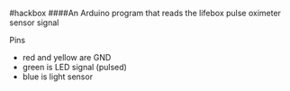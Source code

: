 #hackbox
####An Arduino program that reads the lifebox pulse oximeter sensor signal  

Pins

- red and yellow are GND
- green is LED signal (pulsed)
- blue is light sensor



